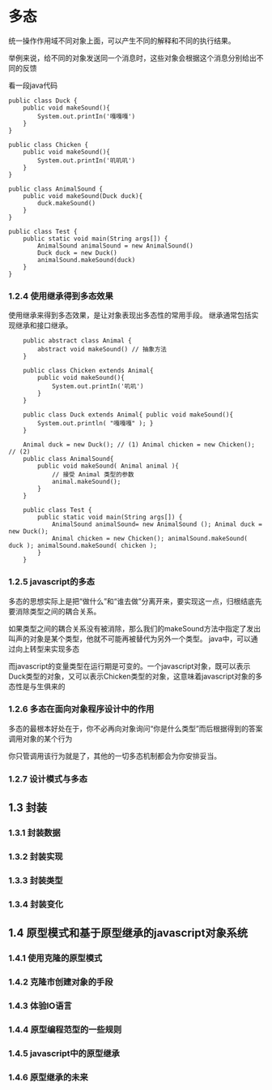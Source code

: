 # 多态
统一操作作用域不同对象上面，可以产生不同的解释和不同的执行结果。

举例来说，给不同的对象发送同一个消息时，这些对象会根据这个消息分别给出不同的反馈

看一段java代码
```
public class Duck {
    public void makeSound(){
        System.out.printIn('嘎嘎嘎')
    }
}

public class Chicken {
    public void makeSound(){
        System.out.printIn('叽叽叽')
    }
}

public class AnimalSound {
    public void makeSound(Duck duck){
        duck.makeSound()
    }
}

public class Test {
    public static void main(String args[]) {
        AnimalSound animalSound = new AnimalSound()
        Duck duck = new Duck()
        animalSound.makeSound(duck)
    }
}
```

### 1.2.4 使用继承得到多态效果

使用继承来得到多态效果，是让对象表现出多态性的常用手段。 继承通常包括实现继承和接口继承。


```
    public abstract class Animal {
        abstract void makeSound() // 抽象方法
    }

    public class Chicken extends Animal{
        public void makeSound(){
            System.out.printIn('叽叽')
        }
    }

    public class Duck extends Animal{ public void makeSound(){
        System.out.println( "嘎嘎嘎" ); }
    }

    Animal duck = new Duck(); // (1) Animal chicken = new Chicken(); // (2)
    public class AnimalSound{
        public void makeSound( Animal animal ){
            // 接受 Animal 类型的参数
            animal.makeSound(); 
        }
    }

    public class Test {
        public static void main(String args[]) {
            AnimalSound animalSound= new AnimalSound (); Animal duck = new Duck();
            Animal chicken = new Chicken(); animalSound.makeSound( duck ); animalSound.makeSound( chicken ); 
        }
    }
```

### 1.2.5 javascript的多态
多态的思想实际上是把“做什么”和“谁去做”分离开来，要实现这一点，归根结底先要消除类型之间的耦合关系。

如果类型之间的耦合关系没有被消除，那么我们的makeSound方法中指定了发出叫声的对象是某个类型，他就不可能再被替代为另外一个类型。
java中，可以通过向上转型来实现多态

而javascript的变量类型在运行期是可变的。一个javascript对象，既可以表示Duck类型的对象，又可以表示Chicken类型的对象，这意味着javascript对象的多态性是与生俱来的

### 1.2.6 多态在面向对象程序设计中的作用
多态的最根本好处在于，你不必再向对象询问“你是什么类型”而后根据得到的答案调用对象的某个行为

你只管调用该行为就是了，其他的一切多态机制都会为你安排妥当。


### 1.2.7 设计模式与多态

## 1.3 封装

### 1.3.1 封装数据
### 1.3.2 封装实现
### 1.3.3 封装类型
### 1.3.4 封装变化

## 1.4 原型模式和基于原型继承的javascript对象系统
### 1.4.1 使用克隆的原型模式
### 1.4.2 克隆市创建对象的手段
### 1.4.3 体验IO语言
### 1.4.4 原型编程范型的一些规则
### 1.4.5 javascript中的原型继承
### 1.4.6 原型继承的未来
